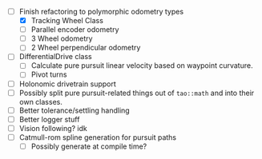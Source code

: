 - [ ] Finish refactoring to polymorphic odometry types
  - [x] Tracking Wheel Class
  - [ ] Parallel encoder odometry
  - [ ] 3 Wheel odometry
  - [ ] 2 Wheel perpendicular odometry
- [ ] DifferentialDrive class
  - [ ] Calculate pure pursuit linear velocity based on waypoint curvature.
  - [ ] Pivot turns
- [ ] Holonomic drivetrain support
- [ ] Possibly split pure pursuit-related things out of `tao::math` and into their own classes.
- [ ] Better tolerance/settling handling
- [ ] Better logger stuff
- [ ] Vision following? idk
- [ ] Catmull-rom spline generation for pursuit paths
  - [ ] Possibly generate at compile time?